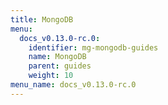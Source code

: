 ```yaml
---
title: MongoDB
menu:
  docs_v0.13.0-rc.0:
    identifier: mg-mongodb-guides
    name: MongoDB
    parent: guides
    weight: 10
menu_name: docs_v0.13.0-rc.0
---
```


